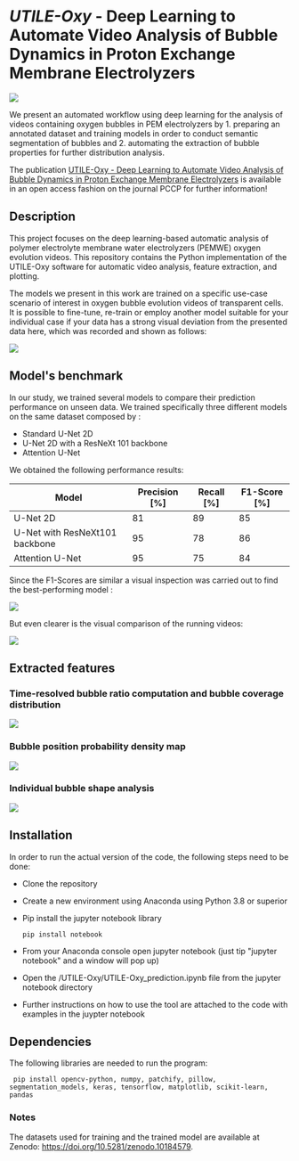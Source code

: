 # *UTILE-Oxy* - Deep Learning to Automate Video Analysis of Bubble Dynamics in Proton Exchange Membrane Electrolyzers

![](https://github.com/andyco98/UTILE-Oxy/blob/main/images/workflow.png)


We present  an automated workflow using deep learning for the analysis of videos containing oxygen bubbles in PEM electrolyzers by 1. preparing an annotated dataset and training models in order to conduct semantic segmentation of bubbles and 2. automating the extraction of bubble properties for further distribution analysis.

The publication [UTILE-Oxy - Deep Learning to Automate Video Analysis of Bubble Dynamics in Proton Exchange Membrane Electrolyzers](https://pubs.rsc.org/en/content/articlelanding/2024/cp/d3cp05869g) is available in an open access fashion on the journal PCCP for further information!


## Description
This project focuses on the deep learning-based automatic analysis of polymer electrolyte membrane water electrolyzers (PEMWE) oxygen evolution videos. 
This repository contains the Python implementation of the UTILE-Oxy software for automatic video analysis, feature extraction, and plotting.

The models we present in this work are trained on a specific use-case scenario of interest in oxygen bubble evolution videos of transparent cells. It is possible to fine-tune, re-train or employ another model suitable for your individual case if your data has a strong visual deviation from the presented data here, which was recorded and shown as follows:

![](https://github.com/andyco98/UTILE-Oxy/blob/main/images/figexperiment.png)

## Model's benchmark
In our study, we trained several models to compare their prediction performance on unseen data. We trained specifically three different models on the same dataset composed by :
- Standard U-Net 2D
- U-Net 2D with a ResNeXt 101 backbone 
- Attention U-Net

We obtained the following performance results:

| Model                           | Precision [%] | Recall [%] | F1-Score [%] |
|---------------------------------|----------------|------------|--------------|
| U-Net 2D                        | 81             | 89         | 85           |
| U-Net with ResNeXt101 backbone  | 95             | 78         | 86           |
| Attention U-Net                 | 95             | 75         | 84           |


Since the F1-Scores are similar a visual inspection was carried out to find the best-performing model :

![](https://github.com/andyco98/UTILE-Oxy/blob/main/images/benchmark.png)

But even clearer is the visual comparison of the running videos:

![](https://github.com/andyco98/UTILE-Oxy/blob/main/images/video_results.gif)

## Extracted features

### Time-resolved bubble ratio computation and bubble coverage distribution

![](https://github.com/andyco98/UTILE-Oxy/blob/main/images/timeresolved.png)

### Bubble position probability density map

![](https://github.com/andyco98/UTILE-Oxy/blob/main/images/heatmaps.png)

### Individual bubble shape analysis

![](https://github.com/andyco98/UTILE-Oxy/blob/main/images/individualcorrect.png)

## Installation
In order to run the actual version of the code, the following steps need to be done:
- Clone the repository
- Create a new environment using Anaconda using Python 3.8 or superior
- Pip install the jupyter notebook library

    ```
    pip install notebook
    ```
- From your Anaconda console open jupyter notebook (just tip "jupyter notebook" and a window will pop up)
- Open the /UTILE-Oxy/UTILE-Oxy_prediction.ipynb file from the jupyter notebook directory
- Further instructions on how to use the tool are attached to the code with examples in the juypter notebook

## Dependencies
The following libraries are needed to run the program:

  ```
   pip install opencv-python, numpy, patchify, pillow, segmentation_models, keras, tensorflow, matplotlib, scikit-learn, pandas

   ```
### Notes

The datasets used for training and the trained model are available at Zenodo: https://doi.org/10.5281/zenodo.10184579.